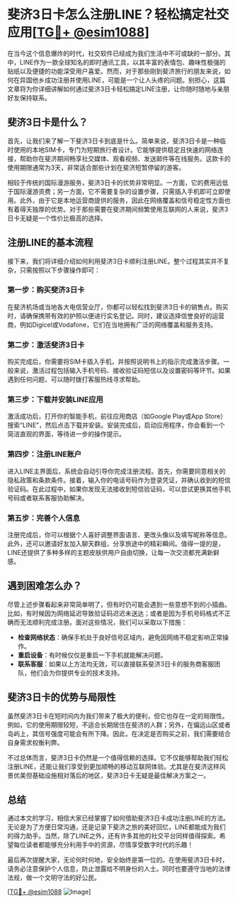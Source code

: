 # 斐济3日卡怎么注册LINE？轻松搞定社交应用[[TG💪+ @esim1088](https://t.me/s/esim1088)]

在当今这个信息爆炸的时代，社交软件已经成为我们生活中不可或缺的一部分。其中，LINE作为一款全球知名的即时通讯工具，以其丰富的表情包、趣味性极强的贴纸以及便捷的功能深受用户喜爱。然而，对于那些刚到斐济旅行的朋友来说，如何在异国他乡成功注册并使用LINE，可能是一个让人头疼的问题。别担心，这篇文章将为你详细讲解如何通过斐济3日卡轻松搞定LINE注册，让你随时随地与亲朋好友保持联系。

## 斐济3日卡是什么？

首先，让我们来了解一下斐济3日卡到底是什么。简单来说，斐济3日卡是一种临时使用的本地SIM卡，专门为短期旅行者设计。它能够提供稳定且快速的网络连接，帮助你在斐济期间畅享社交媒体、观看视频、发送邮件等在线服务。这款卡的使用期限通常为3天，非常适合那些计划在斐济短暂停留的游客。

相较于传统的国际漫游服务，斐济3日卡的优势非常明显。一方面，它的费用远低于国际漫游资费；另一方面，它不需要复杂的设置步骤，只需插入手机即可立即使用。此外，由于它是本地运营商提供的服务，因此在网络覆盖和信号稳定性方面也有着得天独厚的优势。对于那些需要在斐济期间频繁使用互联网的人来说，斐济3日卡无疑是一个性价比极高的选择。

## 注册LINE的基本流程

接下来，我们将详细介绍如何利用斐济3日卡顺利注册LINE。整个过程其实并不复杂，只需按照以下步骤操作即可：

### 第一步：购买斐济3日卡

在斐济机场或当地各大电信营业厅，你都可以轻松找到斐济3日卡的销售点。购买时，请确保携带有效的护照以便进行实名登记。同时，建议选择信誉良好的运营商，例如Digicel或Vodafone，它们在当地拥有广泛的网络覆盖和服务支持。

### 第二步：激活斐济3日卡

购买完成后，你需要将SIM卡插入手机，并按照说明书上的指示完成激活步骤。一般来说，激活过程包括输入手机号码、接收验证码短信以及设置密码等环节。如果遇到任何问题，可以随时拨打客服热线寻求帮助。

### 第三步：下载并安装LINE应用

激活成功后，打开你的智能手机，前往应用商店（如Google Play或App Store）搜索“LINE”，然后点击下载并安装。安装完成后，启动应用程序，你会看到一个简洁直观的界面，等待进一步的操作提示。

### 第四步：注册LINE账户

进入LINE主界面后，系统会自动引导你完成注册流程。首先，你需要同意相关的隐私政策和条款条件。接着，输入你的电话号码作为登录凭证，并确认收到的短信验证码。在此过程中，如果你发现无法接收到短信验证码，可以尝试更换其他手机号码或者联系客服协助解决。

### 第五步：完善个人信息

注册完成后，你可以根据个人喜好调整界面语言、更改头像以及填写昵称等信息。此外，还可以邀请好友加入聊天群组，分享旅途中的精彩瞬间。值得一提的是，LINE还提供了多种多样的主题皮肤供用户自由切换，让每一次交流都充满新鲜感。

## 遇到困难怎么办？

尽管上述步骤看起来非常简单明了，但有时仍可能会遇到一些意想不到的小插曲。比如，有时候因为网络延迟导致验证码迟迟未送达；或者是因为手机号码格式不正确而无法顺利完成注册。面对这些情况，我们可以采取以下措施：

- **检查网络状态**：确保手机处于良好信号区域内，避免因网络不稳定影响正常操作。
- **重启设备**：有时候仅仅是重启一下手机就能解决问题。
- **联系客服**：如果以上方法均无效，可以直接联系斐济3日卡的服务商客服团队，他们会为你提供专业的技术支持。

## 斐济3日卡的优势与局限性

虽然斐济3日卡在短时间内为我们带来了极大的便利，但它也存在一定的局限性。例如，它的使用期限较短，不适合长期居住在斐济的人群；另外，在偏远山区或者岛屿上，其信号强度可能会有所下降。因此，在决定是否购买之前，我们需要结合自身需求权衡利弊。

不过总体而言，斐济3日卡仍然是一个值得信赖的选择。它不仅能够帮助我们轻松注册LINE，还能让我们享受到更加顺畅的移动互联网体验。尤其是在斐济这样风景优美但基础设施相对落后的地区，斐济3日卡无疑是最佳解决方案之一。

## 总结

通过本文的学习，相信大家已经掌握了如何借助斐济3日卡成功注册LINE的方法。无论是为了方便日常沟通，还是记录下斐济之旅的美好回忆，LINE都能成为我们的得力助手。当然，除了LINE之外，还有许多其他的社交平台同样值得探索。希望每位读者都能够充分利用手中的资源，尽情享受数字时代的乐趣！

最后再次提醒大家，无论何时何地，安全始终是第一位的。在使用斐济3日卡时，请务必注意保护个人信息，防止泄露给不明身份的人士。同时也要遵守当地的法律法规，做一个文明守法的好公民。

[[TG💪+ @esim1088](https://t.me/s/esim1088) ![Image](https://i.postimg.cc/4NQfJmqS/Snipaste-2025-05-13-00-14-12.png)]